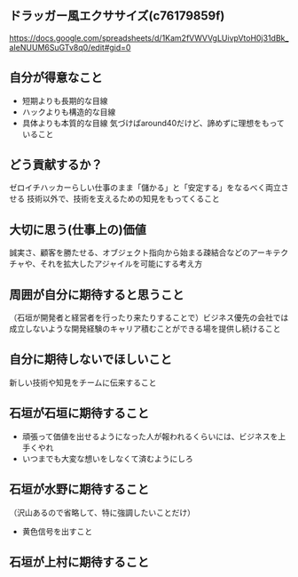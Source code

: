 ドラッガー風エクササイズ(c76179859f)
---

https://docs.google.com/spreadsheets/d/1Kam2fVWVVgLUivpVtoH0j31dBk_aIeNUUM6SuGTv8q0/edit#gid=0




## 自分が得意なこと
- 短期よりも長期的な目線
- ハックよりも構造的な目線
- 具体よりも本質的な目線
気づけばaround40だけど、諦めずに理想をもっていること

## どう貢献するか？
ゼロイチハッカーらしい仕事のまま「儲かる」と「安定する」をなるべく両立させる
技術以外で、技術を支えるための知見をもってくること

## 大切に思う(仕事上の)価値
誠実さ、顧客を勝たせる、オブジェクト指向から始まる疎結合などのアーキテクチャや、それを拡大したアジャイルを可能にする考え方

## 周囲が自分に期待すると思うこと
（石垣が開発者と経営者を行ったり来たりすることで）ビジネス優先の会社では成立しないような開発経験のキャリア積むことができる場を提供し続けること

## 自分に期待しないでほしいこと
新しい技術や知見をチームに伝来すること

## 石垣が石垣に期待すること
- 頑張って価値を出せるようになった人が報われるくらいには、ビジネスを上手くやれ
- いつまでも大変な想いをしなくて済むようにしろ

## 石垣が水野に期待すること
（沢山あるので省略して、特に強調したいことだけ）
- 黄色信号を出すこと


## 石垣が上村に期待すること

